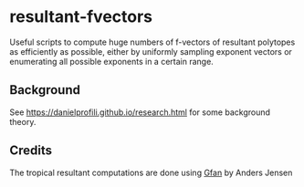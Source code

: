 # resultant-fvectors

Useful scripts to compute huge numbers of f-vectors of resultant polytopes as efficiently as possible, either by uniformly sampling exponent vectors or enumerating all possible exponents in a certain range.

## Background
See https://danielprofili.github.io/research.html for some background theory.

## Credits

The tropical resultant computations are done using [Gfan](https://users-math.au.dk/jensen/software/gfan/gfan.html) by Anders Jensen
